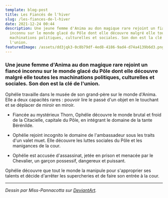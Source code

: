 ```yaml
---
template: blog-post
title: Les Fiancés de l'hiver
slug: /les-fiances-de-l-hiver
date: 2021-12-24 00:44
description: Une jeune femme d'Anima au don magique rare rejoint un fiancé
  inconnu sur le monde glacé du Pôle dont elle découvre malgré elle toutes les
  machinations politiques, culturelles et sociales. Son don est la clé de
  l'union.
featuredImage: /assets/dd3jqk3-0c8b79df-4ed8-4186-9ad4-d74a4139b6d3.png
---
```

### Une jeune femme d'Anima au don magique rare rejoint un fiancé inconnu sur le monde glacé du Pôle dont elle découvre malgré elle toutes les machinations politiques, culturelles et sociales. Son don est la clé de l'union.

Ophélie travaille dans le musée de son grand-père sur le monde d'Anima. Elle a deux capacités rares : pouvoir lire le passé d'un objet en le touchant et se déplacer de miroir en miroir.

- Fiancée au mystérieux Thorn, Ophélie découvre le monde brutal et froid de la Citacielle, capitale du Pôle, en intégrant le domaine de la tante Bérénilde.

- Ophélie rejoint incognito  le domaine de l'ambassadeur sous les traits d'un valet muet. Elle découvre les luttes sociales du Pôle et les manigances de la cour.

- Ophélie est accusée d'assassinat, jetée en prison et menacée par le Chevalier, un garçon possessif, dangereux et puissant.

Ophélie découvre que tout le monde la manipule pour s'approprier ses talents et décide d'arrêter les supercheries et de faire son entrée à la cour.

- - -

*Dessin par Miss-Pannacotta sur [DeviantArt](https://www.deviantart.com/miss-pannacotta/art/La-Passe-miroir-in-progress-792020019).*